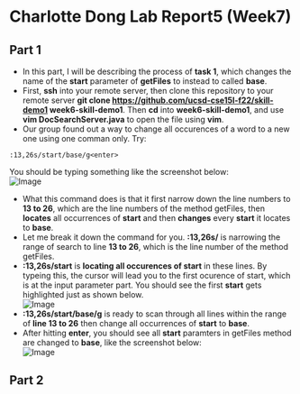 # Charlotte Dong Lab Report5 (Week7)  
  
## Part 1  
* In this part, I will be describing the process of **task 1**, which changes the name of the **start** parameter of **getFiles** to instead to called **base**.  
* First, **ssh** into your remote server, then clone this repository to your remote server **git clone https://github.com/ucsd-cse15l-f22/skill-demo1 week6-skill-demo1**. Then **cd** into **week6-skill-demo1**, and use **vim DocSearchServer.java** to open the file using **vim**.  
* Our group found out a way to change all occurences of a word to a new one using one comman only. Try:  
```
:13,26s/start/base/g<enter>
```
You should be typing something like the screenshot below:  
![Image](part1-command.png)  
* What this command does is that it first narrow down the line numbers to **13 to 26**, which are the line numbers of the method getFiles, then **locates** all occurrences of **start** and then **changes** every **start** it locates to **base**.  
* Let me break it down the command for you. **:13,26s/** is narrowing the range of search to line **13 to 26**, which is the line number of the method getFiles.  
* **:13,26s/start** is **locating all occurences of start** in these lines. By typeing this, the cursor will lead you to the first ocurence of start, which is at the input parameter part. You should see the first **start** gets highlighted just as shown below.  
![Image](locating-start.png)  
* **:13,26s/start/base/g** is ready to scan through all lines within the range of **line 13 to 26** then change all occurrences of **start** to **base**.  
* After hitting **enter**, you should see all **start** paramters in getFiles method are changed to **base**, like the screenshot below:  
![Image](part1-result.png)  
  
  
## Part 2
